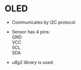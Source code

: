 # OLED

- Communicates by I2C protocol.
- Sensor has 4 pins: <br>
    GND <br>
    VCC <br>
    SCL <br>
    SDA <br>

- _u8g2 library is used._

